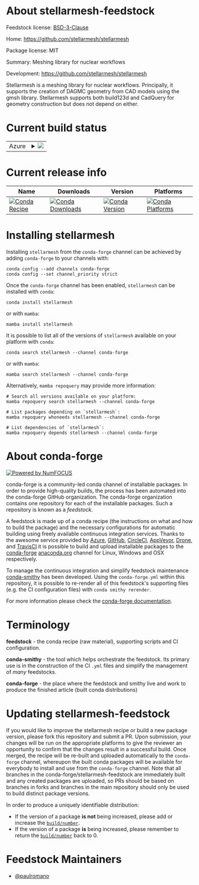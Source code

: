 About stellarmesh-feedstock
===========================

Feedstock license: [BSD-3-Clause](https://github.com/conda-forge/stellarmesh-feedstock/blob/main/LICENSE.txt)

Home: https://github.com/stellarmesh/stellarmesh

Package license: MIT

Summary: Meshing library for nuclear workflows

Development: https://github.com/stellarmesh/stellarmesh

Stellarmesh is a meshing library for nuclear workflows. Principally, it
supports the creation of DAGMC geometry from CAD models using the gmsh
library. Stellarmesh supports both build123d and CadQuery for geometry
construction but does not depend on either.


Current build status
====================


<table>
    
  <tr>
    <td>Azure</td>
    <td>
      <details>
        <summary>
          <a href="https://dev.azure.com/conda-forge/feedstock-builds/_build/latest?definitionId=24070&branchName=main">
            <img src="https://dev.azure.com/conda-forge/feedstock-builds/_apis/build/status/stellarmesh-feedstock?branchName=main">
          </a>
        </summary>
        <table>
          <thead><tr><th>Variant</th><th>Status</th></tr></thead>
          <tbody><tr>
              <td>linux_64_python3.10.____cpython</td>
              <td>
                <a href="https://dev.azure.com/conda-forge/feedstock-builds/_build/latest?definitionId=24070&branchName=main">
                  <img src="https://dev.azure.com/conda-forge/feedstock-builds/_apis/build/status/stellarmesh-feedstock?branchName=main&jobName=linux&configuration=linux%20linux_64_python3.10.____cpython" alt="variant">
                </a>
              </td>
            </tr><tr>
              <td>linux_64_python3.11.____cpython</td>
              <td>
                <a href="https://dev.azure.com/conda-forge/feedstock-builds/_build/latest?definitionId=24070&branchName=main">
                  <img src="https://dev.azure.com/conda-forge/feedstock-builds/_apis/build/status/stellarmesh-feedstock?branchName=main&jobName=linux&configuration=linux%20linux_64_python3.11.____cpython" alt="variant">
                </a>
              </td>
            </tr><tr>
              <td>linux_64_python3.12.____cpython</td>
              <td>
                <a href="https://dev.azure.com/conda-forge/feedstock-builds/_build/latest?definitionId=24070&branchName=main">
                  <img src="https://dev.azure.com/conda-forge/feedstock-builds/_apis/build/status/stellarmesh-feedstock?branchName=main&jobName=linux&configuration=linux%20linux_64_python3.12.____cpython" alt="variant">
                </a>
              </td>
            </tr><tr>
              <td>linux_64_python3.13.____cp313</td>
              <td>
                <a href="https://dev.azure.com/conda-forge/feedstock-builds/_build/latest?definitionId=24070&branchName=main">
                  <img src="https://dev.azure.com/conda-forge/feedstock-builds/_apis/build/status/stellarmesh-feedstock?branchName=main&jobName=linux&configuration=linux%20linux_64_python3.13.____cp313" alt="variant">
                </a>
              </td>
            </tr><tr>
              <td>osx_64_python3.10.____cpython</td>
              <td>
                <a href="https://dev.azure.com/conda-forge/feedstock-builds/_build/latest?definitionId=24070&branchName=main">
                  <img src="https://dev.azure.com/conda-forge/feedstock-builds/_apis/build/status/stellarmesh-feedstock?branchName=main&jobName=osx&configuration=osx%20osx_64_python3.10.____cpython" alt="variant">
                </a>
              </td>
            </tr><tr>
              <td>osx_64_python3.11.____cpython</td>
              <td>
                <a href="https://dev.azure.com/conda-forge/feedstock-builds/_build/latest?definitionId=24070&branchName=main">
                  <img src="https://dev.azure.com/conda-forge/feedstock-builds/_apis/build/status/stellarmesh-feedstock?branchName=main&jobName=osx&configuration=osx%20osx_64_python3.11.____cpython" alt="variant">
                </a>
              </td>
            </tr><tr>
              <td>osx_64_python3.12.____cpython</td>
              <td>
                <a href="https://dev.azure.com/conda-forge/feedstock-builds/_build/latest?definitionId=24070&branchName=main">
                  <img src="https://dev.azure.com/conda-forge/feedstock-builds/_apis/build/status/stellarmesh-feedstock?branchName=main&jobName=osx&configuration=osx%20osx_64_python3.12.____cpython" alt="variant">
                </a>
              </td>
            </tr><tr>
              <td>osx_64_python3.13.____cp313</td>
              <td>
                <a href="https://dev.azure.com/conda-forge/feedstock-builds/_build/latest?definitionId=24070&branchName=main">
                  <img src="https://dev.azure.com/conda-forge/feedstock-builds/_apis/build/status/stellarmesh-feedstock?branchName=main&jobName=osx&configuration=osx%20osx_64_python3.13.____cp313" alt="variant">
                </a>
              </td>
            </tr>
          </tbody>
        </table>
      </details>
    </td>
  </tr>
</table>

Current release info
====================

| Name | Downloads | Version | Platforms |
| --- | --- | --- | --- |
| [![Conda Recipe](https://img.shields.io/badge/recipe-stellarmesh-green.svg)](https://anaconda.org/conda-forge/stellarmesh) | [![Conda Downloads](https://img.shields.io/conda/dn/conda-forge/stellarmesh.svg)](https://anaconda.org/conda-forge/stellarmesh) | [![Conda Version](https://img.shields.io/conda/vn/conda-forge/stellarmesh.svg)](https://anaconda.org/conda-forge/stellarmesh) | [![Conda Platforms](https://img.shields.io/conda/pn/conda-forge/stellarmesh.svg)](https://anaconda.org/conda-forge/stellarmesh) |

Installing stellarmesh
======================

Installing `stellarmesh` from the `conda-forge` channel can be achieved by adding `conda-forge` to your channels with:

```
conda config --add channels conda-forge
conda config --set channel_priority strict
```

Once the `conda-forge` channel has been enabled, `stellarmesh` can be installed with `conda`:

```
conda install stellarmesh
```

or with `mamba`:

```
mamba install stellarmesh
```

It is possible to list all of the versions of `stellarmesh` available on your platform with `conda`:

```
conda search stellarmesh --channel conda-forge
```

or with `mamba`:

```
mamba search stellarmesh --channel conda-forge
```

Alternatively, `mamba repoquery` may provide more information:

```
# Search all versions available on your platform:
mamba repoquery search stellarmesh --channel conda-forge

# List packages depending on `stellarmesh`:
mamba repoquery whoneeds stellarmesh --channel conda-forge

# List dependencies of `stellarmesh`:
mamba repoquery depends stellarmesh --channel conda-forge
```


About conda-forge
=================

[![Powered by
NumFOCUS](https://img.shields.io/badge/powered%20by-NumFOCUS-orange.svg?style=flat&colorA=E1523D&colorB=007D8A)](https://numfocus.org)

conda-forge is a community-led conda channel of installable packages.
In order to provide high-quality builds, the process has been automated into the
conda-forge GitHub organization. The conda-forge organization contains one repository
for each of the installable packages. Such a repository is known as a *feedstock*.

A feedstock is made up of a conda recipe (the instructions on what and how to build
the package) and the necessary configurations for automatic building using freely
available continuous integration services. Thanks to the awesome service provided by
[Azure](https://azure.microsoft.com/en-us/services/devops/), [GitHub](https://github.com/),
[CircleCI](https://circleci.com/), [AppVeyor](https://www.appveyor.com/),
[Drone](https://cloud.drone.io/welcome), and [TravisCI](https://travis-ci.com/)
it is possible to build and upload installable packages to the
[conda-forge](https://anaconda.org/conda-forge) [anaconda.org](https://anaconda.org/)
channel for Linux, Windows and OSX respectively.

To manage the continuous integration and simplify feedstock maintenance
[conda-smithy](https://github.com/conda-forge/conda-smithy) has been developed.
Using the ``conda-forge.yml`` within this repository, it is possible to re-render all of
this feedstock's supporting files (e.g. the CI configuration files) with ``conda smithy rerender``.

For more information please check the [conda-forge documentation](https://conda-forge.org/docs/).

Terminology
===========

**feedstock** - the conda recipe (raw material), supporting scripts and CI configuration.

**conda-smithy** - the tool which helps orchestrate the feedstock.
                   Its primary use is in the construction of the CI ``.yml`` files
                   and simplify the management of *many* feedstocks.

**conda-forge** - the place where the feedstock and smithy live and work to
                  produce the finished article (built conda distributions)


Updating stellarmesh-feedstock
==============================

If you would like to improve the stellarmesh recipe or build a new
package version, please fork this repository and submit a PR. Upon submission,
your changes will be run on the appropriate platforms to give the reviewer an
opportunity to confirm that the changes result in a successful build. Once
merged, the recipe will be re-built and uploaded automatically to the
`conda-forge` channel, whereupon the built conda packages will be available for
everybody to install and use from the `conda-forge` channel.
Note that all branches in the conda-forge/stellarmesh-feedstock are
immediately built and any created packages are uploaded, so PRs should be based
on branches in forks and branches in the main repository should only be used to
build distinct package versions.

In order to produce a uniquely identifiable distribution:
 * If the version of a package **is not** being increased, please add or increase
   the [``build/number``](https://docs.conda.io/projects/conda-build/en/latest/resources/define-metadata.html#build-number-and-string).
 * If the version of a package **is** being increased, please remember to return
   the [``build/number``](https://docs.conda.io/projects/conda-build/en/latest/resources/define-metadata.html#build-number-and-string)
   back to 0.

Feedstock Maintainers
=====================

* [@paulromano](https://github.com/paulromano/)

